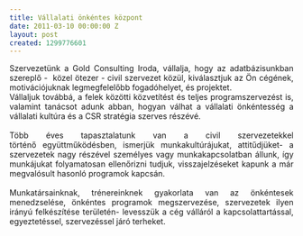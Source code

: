 ```yaml
---
title: Vállalati önkéntes központ
date: 2011-03-10 00:00:00 Z
layout: post
created: 1299776601
---
```


<p style="text-align: justify;">Szervezetünk a Gold Consulting Iroda, vállalja, hogy az adatbázisunkban szereplő - &nbsp;közel ötezer - civil szervezet közül, kiválasztjuk az Ön cégének, motivációjuknak legmegfelelőbb fogadóhelyet, és projektet.<br> Vállaljuk továbbá, a felek közötti közvetítést és teljes programszervezést is, valamint tanácsot adunk abban, hogyan válhat a vállalati önkéntesség a vállalati kultúra és a CSR stratégia szerves részévé.<br> <br> Több éves tapasztalatunk van a civil szervezetekkel történő&nbsp;együttműködésben, ismerjük munkakultúrájukat, attitűdjüket- a szervezetek nagy részével személyes vagy munkakapcsolatban állunk, így munkájukat folyamatosan ellenőrizni tudjuk, visszajelzéseket kapunk a már megvalósult hasonló programok kapcsán.<br> <br> Munkatársainknak, trénereinknek gyakorlata van az önkéntesek menedzselése, önkéntes programok megszervezése, szervezetek ilyen irányú felkészítése területén- levesszük a cég válláról a kapcsolattartással, egyeztetéssel, szervezéssel járó terheket.</p>
